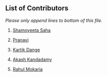 ## List of Contributors

_Please only append lines to bottom of this file._

1. [Shamoyeeta Saha]()
2. [Pranavi]()

3. [Kartik Dange](https://github.com/kartik83789)
4. [Akash Kandadamy](https://akashk.vercel.app/)
5. [Rahul Mokaria]()
